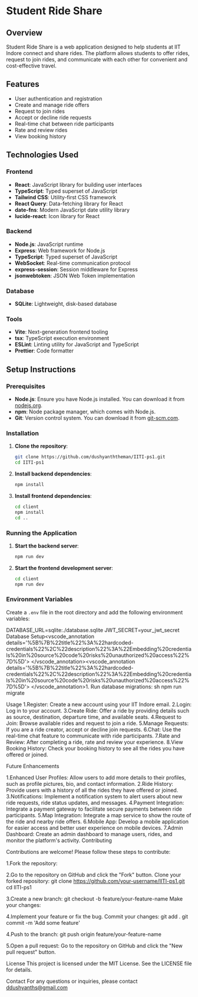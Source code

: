 # Student Ride Share

## Overview

Student Ride Share is a web application designed to help students at IIT Indore connect and share rides. The platform allows students to offer rides, request to join rides, and communicate with each other for convenient and cost-effective travel.

## Features

- User authentication and registration
- Create and manage ride offers
- Request to join rides
- Accept or decline ride requests
- Real-time chat between ride participants
- Rate and review rides
- View booking history

## Technologies Used

### Frontend

- **React**: JavaScript library for building user interfaces
- **TypeScript**: Typed superset of JavaScript
- **Tailwind CSS**: Utility-first CSS framework
- **React Query**: Data-fetching library for React
- **date-fns**: Modern JavaScript date utility library
- **lucide-react**: Icon library for React

### Backend

- **Node.js**: JavaScript runtime
- **Express**: Web framework for Node.js
- **TypeScript**: Typed superset of JavaScript
- **WebSocket**: Real-time communication protocol
- **express-session**: Session middleware for Express
- **jsonwebtoken**: JSON Web Token implementation

### Database

- **SQLite**: Lightweight, disk-based database

### Tools

- **Vite**: Next-generation frontend tooling
- **tsx**: TypeScript execution environment
- **ESLint**: Linting utility for JavaScript and TypeScript
- **Prettier**: Code formatter

## Setup Instructions

### Prerequisites

- **Node.js**: Ensure you have Node.js installed. You can download it from [nodejs.org](https://nodejs.org/).
- **npm**: Node package manager, which comes with Node.js.
- **Git**: Version control system. You can download it from [git-scm.com](https://git-scm.com/).

### Installation

1. **Clone the repository**:
    ```sh
    git clone https://github.com/dushyanththeman/IITI-ps1.git
    cd IITI-ps1
    ```

2. **Install backend dependencies**:
    ```sh
    npm install
    ```

3. **Install frontend dependencies**:
    ```sh
    cd client
    npm install
    cd ..
    ```

### Running the Application

1. **Start the backend server**:
    ```sh
    npm run dev
    ```

2. **Start the frontend development server**:
    ```sh
    cd client
    npm run dev
    ```

### Environment Variables

Create a `.env` file in the root directory and add the following environment variables:


DATABASE_URL=sqlite:./database.sqlite
JWT_SECRET=your_jwt_secret
Database Setup<vscode_annotation details='%5B%7B%22title%22%3A%22hardcoded-credentials%22%2C%22description%22%3A%22Embedding%20credentials%20in%20source%20code%20risks%20unauthorized%20access%22%7D%5D'>
</vscode_annotation><vscode_annotation details='%5B%7B%22title%22%3A%22hardcoded-credentials%22%2C%22description%22%3A%22Embedding%20credentials%20in%20source%20code%20risks%20unauthorized%20access%22%7D%5D'> </vscode_annotation>1. Run database migrations: sh     npm run migrate     

Usage
1.Register: Create a new account using your IIT Indore email.
2.Login: Log in to your account.
3.Create Ride: Offer a ride by providing details such as source, destination, departure time, and available seats.
4.Request to Join: Browse available rides and request to join a ride.
5.Manage Requests: If you are a ride creator, accept or decline join requests.
6.Chat: Use the real-time chat feature to communicate with ride participants.
7.Rate and Review: After completing a ride, rate and review your experience.
8.View Booking History: Check your booking history to see all the rides you have offered or joined.


Future Enhancements

1.Enhanced User Profiles: Allow users to add more details to their profiles, such as profile pictures, bio, and contact information.
2.Ride History: Provide users with a history of all the rides they have offered or joined.
3.Notifications: Implement a notification system to alert users about new ride requests, ride status updates, and messages.
4.Payment Integration: Integrate a payment gateway to facilitate secure payments between ride participants.
5.Map Integration: Integrate a map service to show the route of the ride and nearby ride offers.
6.Mobile App: Develop a mobile application for easier access and better user experience on mobile devices.
7.Admin Dashboard: Create an admin dashboard to manage users, rides, and monitor the platform's activity.
Contributing


Contributions are welcome! Please follow these steps to contribute:

1.Fork the repository:

2.Go to the repository on GitHub and click the "Fork" button.
Clone your forked repository:
git clone https://github.com/your-username/IITI-ps1.git
cd IITI-ps1

3.Create a new branch:
git checkout -b feature/your-feature-name
Make your changes:

4.Implement your feature or fix the bug.
Commit your changes:
git add .
git commit -m 'Add some feature'

4.Push to the branch:
git push origin feature/your-feature-name

5.Open a pull request:
Go to the repository on GitHub and click the "New pull request" button.

License
This project is licensed under the MIT License. See the LICENSE file for details.

Contact
For any questions or inquiries, please contact ddushyanths@gmail.com




